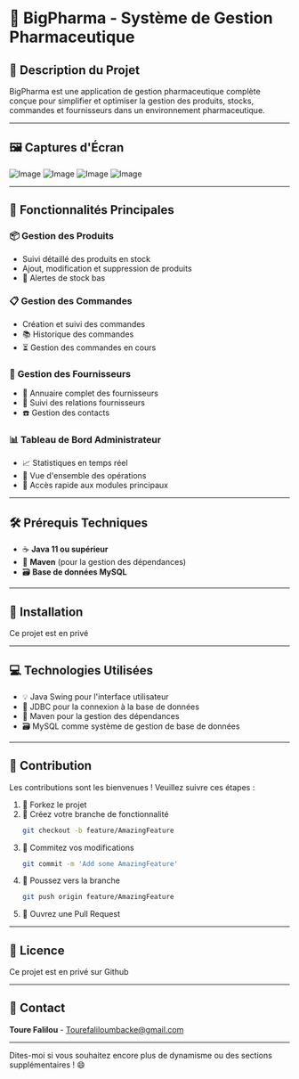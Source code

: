 
# 💊 **BigPharma - Système de Gestion Pharmaceutique**  

## 🚀 **Description du Projet**  

BigPharma est une application de gestion pharmaceutique complète conçue pour simplifier et optimiser la gestion des produits, stocks, commandes et fournisseurs dans un environnement pharmaceutique.  

---

## 🖼️ **Captures d'Écran**  

![Image](https://github.com/user-attachments/assets/b4755f1a-aecd-4cc1-97a4-ea6f836a046a)
![Image](https://github.com/user-attachments/assets/05a8e47a-dd21-43b6-951f-e1ff1d36d591)
![Image](https://github.com/user-attachments/assets/eeb394a4-65ae-4488-8586-a03829285102)
![Image](https://github.com/user-attachments/assets/78c60758-2e3d-46cd-a305-e3e064e572ac)

---

## 🌟 **Fonctionnalités Principales**  

### 📦 **Gestion des Produits**  
- Suivi détaillé des produits en stock  
- Ajout, modification et suppression de produits  
- 🔔 Alertes de stock bas  

### 📋 **Gestion des Commandes**  
- Création et suivi des commandes  
- 📚 Historique des commandes  
- ⏳ Gestion des commandes en cours  

### 🏢 **Gestion des Fournisseurs**  
- 📇 Annuaire complet des fournisseurs  
- 🤝 Suivi des relations fournisseurs  
- ☎️ Gestion des contacts  

### 📊 **Tableau de Bord Administrateur**  
- 📈 Statistiques en temps réel  
- 👀 Vue d'ensemble des opérations  
- 🚪 Accès rapide aux modules principaux  

---

## 🛠️ **Prérequis Techniques**  

- ☕ **Java 11 ou supérieur**  
- 🧰 **Maven** (pour la gestion des dépendances)  
- 🗃️ **Base de données MySQL**  

---

## 📝 **Installation**  

Ce projet est en privé

---



## 💻 **Technologies Utilisées**  

- 💡 Java Swing pour l'interface utilisateur  
- 🔗 JDBC pour la connexion à la base de données  
- 📝 Maven pour la gestion des dépendances  
- 🗃️ MySQL comme système de gestion de base de données  

---

## 🤝 **Contribution**  

Les contributions sont les bienvenues ! Veuillez suivre ces étapes :  
1. 🍴 Forkez le projet  
2. 🌱 Créez votre branche de fonctionnalité  
   ```bash
   git checkout -b feature/AmazingFeature
   ```  
3. 💾 Commitez vos modifications  
   ```bash
   git commit -m 'Add some AmazingFeature'
   ```  
4. 🚀 Poussez vers la branche  
   ```bash
   git push origin feature/AmazingFeature
   ```  
5. 📝 Ouvrez une Pull Request  

---

## 📄 **Licence**  

Ce projet est en privé sur Github

---

## 📧 **Contact**  

**Toure Falilou** - Tourefaliloumbacke@gmail.com  


---

Dites-moi si vous souhaitez encore plus de dynamisme ou des sections supplémentaires ! 😄
